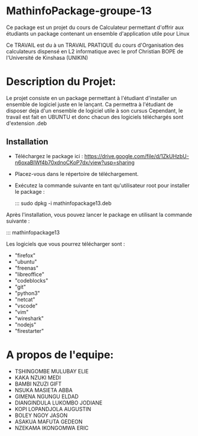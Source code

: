 # MathinfoPackage-groupe-13
Ce package est un projet du cours de Calculateur permettant d'offrir aux étudiants un package contenant un ensemble d'application utile pour Linux

Ce TRAVAIL est du à un TRAVAIL PRATIQUE du cours d'Organisation des calculateurs dispensé en L2 informatique avec le prof Christian BOPE de l'Université de Kinshasa (UNIKIN) 


# Description du Projet:

Le projet consiste en un package permettant à l'étudiant d'installer un ensemble de logiciel juste en le lançant. Ca permettra à l'étudiant de disposer deja d'un ensemble de logiciel utile à son cursus
Cependant, le travail est fait en UBUNTU et donc chacun des logiciels téléchargés sont d'extension .deb

## Installation

- Téléchargez le package ici : https://drive.google.com/file/d/1ZkUHzbU-n6oxaBIWf4b70xdnoCKoP7dx/view?usp=sharing 
- Placez-vous dans le répertoire de téléchargement.
- Exécutez la commande suivante en tant qu'utilisateur root pour installer le package :

  ::: sudo dpkg -i mathinfopackage13.deb
 
Après l'installation, vous pouvez lancer le package en utilisant la commande suivante :

   ::: mathinfopackage13

Les logiciels que vous pourrez télécharger sont :
  - "firefox"
  - "ubuntu"
  - "freenas"
  - "libreoffice"
  - "codeblocks"
  - "git"
  - "python3"
  - "netcat"
  - "vscode"
  - "vim"
  - "wireshark"
  - "nodejs"
  - "firestarter"
  
# A propos de l'equipe:

- TSHINGOMBE MULUBAY ELIE
- KAKA NZUKI MEDI
- BAMBI NZUZI GIFT
- NSUKA MASIETA ABBA
- GIMENA NGUNGU ELDAD
- DIANGINDULA LUKOMBO JODIANE
- KOPI LOPANDJOLA AUGUSTIN
- BOLEY NGOY JASON
- ASAKUA MAFUTA GEDEON
- NZEKAMA IKONGOMWA ERIC 
